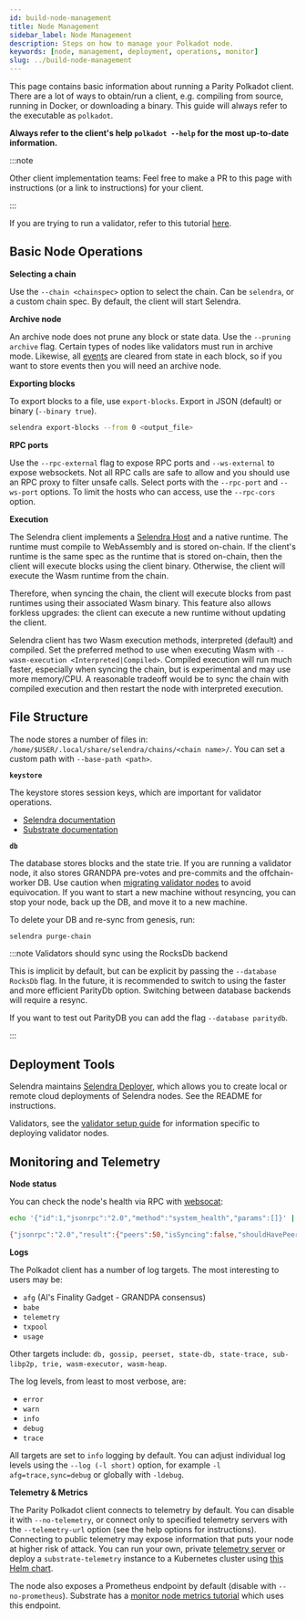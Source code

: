 ```yaml
---
id: build-node-management
title: Node Management
sidebar_label: Node Management
description: Steps on how to manage your Polkadot node.
keywords: [node, management, deployment, operations, monitor]
slug: ../build-node-management
---
```


This page contains basic information about running a Parity Polkadot client. There are a lot of ways
to obtain/run a client, e.g. compiling from source, running in Docker, or downloading a binary. This
guide will always refer to the executable as `polkadot`.

**Always refer to the client's help `polkadot --help` for the most up-to-date information.**

:::note

Other client implementation teams: Feel free to make a PR to this page with instructions (or a link
to instructions) for your client.

:::

If you are trying to run a validator, refer to this tutorial
[here](../maintain/maintain-guides-how-to-validate-selendra.md).

## Basic Node Operations

**Selecting a chain**

Use the `--chain <chainspec>` option to select the chain. Can be `selendra`, or a custom chain spec. By default, the client will start Selendra.

**Archive node**

An archive node does not prune any block or state data. Use the `--pruning archive` flag. Certain
types of nodes like validators must run in archive mode. Likewise, all
[events](build-protocol-info.md/#events) are cleared from state in each block, so if you want to
store events then you will need an archive node.

**Exporting blocks**

To export blocks to a file, use `export-blocks`. Export in JSON (default) or binary
(`--binary true`).

```bash
selendra export-blocks --from 0 <output_file>
```

**RPC ports**

Use the `--rpc-external` flag to expose RPC ports and `--ws-external` to expose websockets. Not all
RPC calls are safe to allow and you should use an RPC proxy to filter unsafe calls. Select ports
with the `--rpc-port` and `--ws-port` options. To limit the hosts who can access, use the
`--rpc-cors` option.

**Execution**

The Selendra client implements a [Selendra Host](../learn/learn-selendra-host.md) and a
native runtime. The runtime must compile to WebAssembly and is stored on-chain. If the client's
runtime is the same spec as the runtime that is stored on-chain, then the client will execute blocks
using the client binary. Otherwise, the client will execute the Wasm runtime from the chain.

Therefore, when syncing the chain, the client will execute blocks from past runtimes using their
associated Wasm binary. This feature also allows forkless upgrades: the client can execute a new
runtime without updating the client.

Selendra client has two Wasm execution methods, interpreted (default) and compiled. Set the
preferred method to use when executing Wasm with `--wasm-execution <Interpreted|Compiled>`. Compiled
execution will run much faster, especially when syncing the chain, but is experimental and may use
more memory/CPU. A reasonable tradeoff would be to sync the chain with compiled execution and then
restart the node with interpreted execution.

## File Structure

The node stores a number of files in: `/home/$USER/.local/share/selendra/chains/<chain name>/`. You
can set a custom path with `--base-path <path>`.

**`keystore`**

The keystore stores session keys, which are important for validator operations.

- [Selendra documentation](../learn/learn-keys.md/#session-keys)
- [Substrate documentation](https://docs.substrate.io/main-docs/fundamentals/accounts-addresses-keys/#specialized-accounts)

**`db`**

The database stores blocks and the state trie. If you are running a validator node, it also stores
GRANDPA pre-votes and pre-commits and the offchain-worker DB. Use caution when
[migrating validator nodes](../maintain/maintain-guides-how-to-upgrade.md) to avoid equivocation. If
you want to start a new machine without resyncing, you can stop your node, back up the DB, and move
it to a new machine.

To delete your DB and re-sync from genesis, run:

```bash
selendra purge-chain
```

:::note Validators should sync using the RocksDb backend

This is implicit by default, but can be explicit by passing the `--database RocksDb` flag. In the
future, it is recommended to switch to using the faster and more efficient ParityDb option.
Switching between database backends will require a resync.

If you want to test out ParityDB you can add the flag `--database paritydb`.

:::

## Deployment Tools

Selendra maintains [Selendra Deployer](https://github.com/selendra/selendra-deployer), which
allows you to create local or remote cloud deployments of Selendra nodes. See the README for
instructions.

Validators, see the
[validator setup guide](../maintain/maintain-guides-how-to-use-selendra-validator-setup.md) for
information specific to deploying validator nodes.

## Monitoring and Telemetry

**Node status**

You can check the node's health via RPC with
[websocat](https://github.com/vi/websocat#installation):

```bash
echo '{"id":1,"jsonrpc":"2.0","method":"system_health","params":[]}' | websocat -n1 -B 99999999 ws://127.0.0.1:9944

{"jsonrpc":"2.0","result":{"peers":50,"isSyncing":false,"shouldHavePeers":true},"id":1}
```

**Logs**

The Polkadot client has a number of log targets. The most interesting to users may be:

- `afg` (Al's Finality Gadget - GRANDPA consensus)
- `babe`
- `telemetry`
- `txpool`
- `usage`

Other targets include:
`db, gossip, peerset, state-db, state-trace, sub-libp2p, trie, wasm-executor, wasm-heap`.

The log levels, from least to most verbose, are:

- `error`
- `warn`
- `info`
- `debug`
- `trace`

All targets are set to `info` logging by default. You can adjust individual log levels using the
`--log (-l short)` option, for example `-l afg=trace,sync=debug` or globally with `-ldebug`.

**Telemetry & Metrics**

The Parity Polkadot client connects to telemetry by default. You can disable it with
`--no-telemetry`, or connect only to specified telemetry servers with the `--telemetry-url` option
(see the help options for instructions). Connecting to public telemetry may expose information that
puts your node at higher risk of attack. You can run your own, private
[telemetry server](https://github.com/paritytech/substrate-telemetry) or deploy a
`substrate-telemetry` instance to a Kubernetes cluster using
[this Helm chart](https://github.com/w3f/substrate-telemetry-chart).

The node also exposes a Prometheus endpoint by default (disable with `--no-prometheus`). Substrate
has a
[monitor node metrics tutorial](https://docs.substrate.io/tutorials/get-started/monitor-node-metrics/)
which uses this endpoint.
